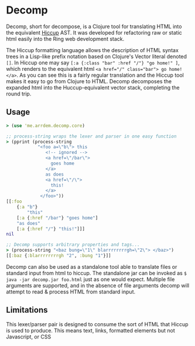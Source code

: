 # Decomp

Decomp, short for decompose, is a Clojure tool for translating HTML into the
equivalent [Hiccup](https://github.com/weavejester/hiccup) AST. It was
developed for refactoring raw or static html easily into the Ring web
development stack.

The Hiccup formatting language allows the description of HTML syntax trees in
a Lisp-like prefix notation based on Clojure's Vector literal denoted `[]`. In
Hiccup one may say `[:a {:class "bar" :href "/"} "go home!" ]`, which renders
to the equivalent html `<a href="/" class="bar"> go home! </a>`. As you can see
this is a fairly regular translation and the Hiccup tool makes it easy to go
from Clojure to HTML. Decomp decomposes the expanded html into the
Huccup-equivalent vector stack, completing the round trip.

## Usage

```clojure
> (use 'me.arrdem.decomp.core)

;; process-string wraps the lexer and parser in one easy function
> (pprint (process-string
            "<foo a=\"b\"> this
               <!-- ignored -->
               <a href=\"/bar\">
                 goes home
               </a>
               as does
               <a href=\"/\">
                 this!
               </a>
             </foo>"))
[[:foo
    {:a "b"}
        "this"
    [:a {:href "/bar"} "goes home"]
    "as does"
    [:a {:href "/"} "this!"]]]
nil

;; Decomp supports arbitrary properties and tags...
> (process-string "<baz bung=\"1\" blarrrrrrrrgh=\"2\"> </baz>")
[[:baz {:blarrrrrrrrgh "2", :bung "1"}]]
```

Decomp can also be used as a standalone tool able to translate files or standard
input from html to hiccup. The standalone jar can be invoked as
`$ java -jar decomp.jar foo.html` just as one would expect. Multiple file
arguments are supported, and in the absence of file arguments decomp will
attempt to read & process HTML from standard input.

## Limitations

This lexer/parser pair is designed to consume the sort of HTML that Hiccup is
used to produce. This means text, links, formatted elements but not Javascript,
or CSS <script> elements.

- Top-level comments and text will break the parser
- Unbalanced open and close tokens will also kill the parser
- Parser does not do error checking to ensure that matched open and closes have equivalent values, it assumes balanced pairs

## Todo
- Any sort of error handling or recovery
- Support for optionally terminated tokens such as `<li>`
- Support for self-terminating tokens such as `<script href=... />` and `<br>`

## Get Decomp

### Leiningen:
```Clojure
[me.arrdem.decomp "0.1.3"]
```

### Standalone:
[Standalone Jar](https://raw.github.com/arrdem/decomp/master/decomp.jar)

## License

Copyright © 2013 Reid "arrdem" McKenzie

Distributed under the Eclipse Public License, the same as Clojure.
